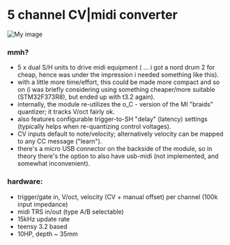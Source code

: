 5 channel CV|midi converter
===


![My image](https://c2.staticflickr.com/2/1780/43105246015_8cc601f7be_h.jpg)


### mmh?

- 5 x dual S/H units to drive midi equipment ( ... i got a nord drum 2 for cheap, hence was under the impression i needed something like this).
- with a little more time/effort, this could be made more compact and so on (i was briefly considering using something cheaper/more suitable (STM32F373R8), but ended up with t3.2 again).
- internally, the module re-utilizes the o_C - version of the MI "braids" quantizer; it tracks V/oct fairly ok.
- also features configurable trigger-to-SH "delay" (latency) settings (typically helps when re-quantizing control voltages).
- CV inputs default to note/velocity; alternatively velocity can be mapped to any CC message ("learn").
- there's a micro USB connector on the backside of the module, so in theory there's the option to also have usb-midi (not implemented, and somewhat inconvenient).

### hardware:

- trigger/gate in, V/oct, velocity (CV + manual offset) per channel (100k input impedance)
- midi TRS in/out (type A/B selectable)
- 15kHz update rate
- teensy 3.2 based
- 10HP, depth ~ 35mm
